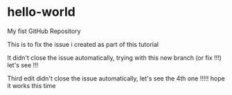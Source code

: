 hello-world
===========

My fist GitHub Repository

This is to fix the issue i created as part of this tutorial

It didn't close the issue automatically, trying with this new branch (or fix !!!) let's see !!!

Third edit didn't close the issue automatically, let's see the 4th one !!!!! hope it works this time
